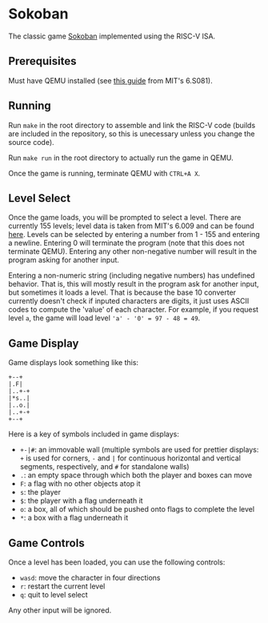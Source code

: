 # Sokoban

The classic game [Sokoban](https://en.wikipedia.org/wiki/Sokoban) implemented using the RISC-V ISA.

## Prerequisites
Must have QEMU installed (see [this guide](https://pdos.csail.mit.edu/6.S081/2021/tools.html) from MIT's 6.S081).

## Running
Run `make` in the root directory to assemble and link the RISC-V code (builds are included in the repository, so this is unecessary unless you change the source code).

Run `make run` in the root directory to actually run the game in QEMU. 

Once the game is running, terminate QEMU with `CTRL+A X`.

## Level Select
Once the game loads, you will be prompted to select a level. There are currently 155 levels; level data is taken from MIT's 6.009 and can be found [here](https://py.mit.edu/spring22/labs/lab02). Levels can be selected by entering a number from 1 - 155 and entering a newline. Entering 0 will terminate the program (note that this does not terminate QEMU). Entering any other non-negative number will result in the program asking for another input.

Entering a non-numeric string (including negative numbers) has undefined behavior. That is, this will mostly result in the program ask for another input, but sometimes it loads a level. That is because the base 10 converter currently doesn't check if inputed characters are digits, it just uses ASCII codes to compute the 'value' of each character. For example, if you request level `a`, the game will load level `'a' - '0' = 97 - 48 = 49`.

## Game Display

Game displays look something like this:

```
+--+
|.F|
|..+-+
|*s..|
|..o.|
|..+-+
+--+ 
```

Here is a key of symbols included in game displays:
- `+-|#`: an immovable wall (multiple symbols are used for prettier displays: `+` is used for corners, `-` and `|` for continuous horizontal and vertical segments, respectively, and `#` for standalone walls)
- `.`: an empty space through which both the player and boxes can move
- `F`: a flag with no other objects atop it
- `s`: the player
- `$`: the player with a flag underneath it
- `o`: a box, all of which should be pushed onto flags to complete the level
- `*`: a box with a flag underneath it

## Game Controls

Once a level has been loaded, you can use the following controls:
- `wasd`: move the character in four directions
- `r`: restart the current level
- `q`: quit to level select

Any other input will be ignored.
